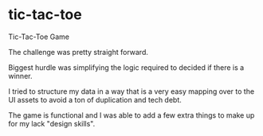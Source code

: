 # tic-tac-toe
Tic-Tac-Toe Game

The challenge was pretty straight forward.

Biggest hurdle was simplifying the logic required to decided if there is a winner.
 
I tried to structure my data in a way that is a very easy mapping over to the UI assets to avoid
a ton of duplication and tech debt.

The game is functional and I was able to add a few extra things to make up for my lack "design skills".

